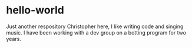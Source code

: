# hello-world
Just another respository
Christopher here, I like writing code and singing music.
I have been working with a dev group on a botting program for two years.
